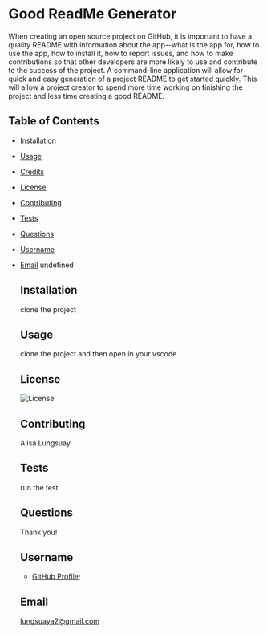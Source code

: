
  # Good ReadMe Generator
  
  When creating an open source project on GitHub, it is important to have a quality README with information about the app--what is the app for, how to use the app, how to install it, how to report issues, and how to make contributions so that other developers are more likely to use and contribute to the success of the project. A command-line application will allow for quick and easy generation of a project README to get started quickly. This will allow a project creator to spend more time working on finishing the project and less time creating a good README.
  
  ## Table of Contents
- [Installation](#installation)
- [Usage](#usage)
- [Credits](#credits)
- [License](#license)
- [Contributing](#contributing)
- [Tests](#tests)
- [Questions](#questions)
- [Username](#username)
- [Email](#email)
  undefined

  ## Installation
  clone the project 
  
  ## Usage
  clone the project and then open in your vscode

  ## License
  ![License](https://img.shields.io/badge/License-GLP-blue.svg "License Badge")
  

  ## Contributing
  Alisa Lungsuay

  ## Tests
  run the test

  ## Questions
  Thank you!

  ## Username
  - [GitHub Profile](https://github.com/AlisaLstar);
  

  ## Email

  lungsuaya2@gmail.com
  

